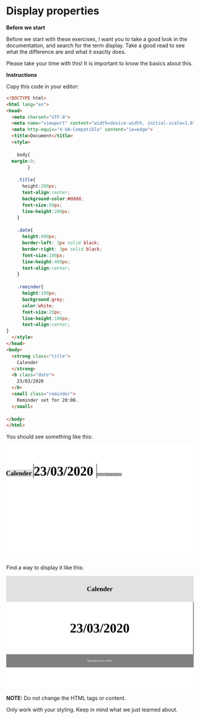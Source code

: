 # Display properties

**Before we start**

Before we start with these exercises, I want you to take a good look in the documentation, and search for the term display.
Take a good read to see what the difference are and what it exactly does.

Please take your time with this! It is important to know the basics about this.

**Instructions**

Copy this code in your editor:

```html
<!DOCTYPE html>
<html lang="en">
<head>
  <meta charset="UTF-8">
  <meta name="viewport" content="width=device-width, initial-scale=1.0">
  <meta http-equiv="X-UA-Compatible" content="ie=edge">
  <title>Document</title>
  <style>

    body{
  margin:0;  
        }

    .title{
      height:200px;
      text-align:center;
      background-color:#dddd;
      font-size:50px;
      line-height:200px;
    }
    
    .date{
      height:400px;
      border-left: 3px solid black;
      border-right: 3px solid black;
      font-size:100px;
      line-height:400px;
      text-align:center;
    }
    
    .reminder{
      height:100px;
      background:grey;
      color:white;
      font-size:20px;
      line-height:100px;
      text-align:center;
}
  </style>
</head>
<body>
  <strong class="title">
    Calender
  </strong>
  <b class="date">
    23/03/2020
  </b>
  <small class="reminder">
    Reminder set for 20:00.  
  </small>

</body>
</html>
```

You should see something like this:

![](resources/images/agendabad.png)

Find a way to display it like this:

![agendagood.png](resources/images/agendagood.png)

**NOTE:** Do not change the HTML tags or content.

Only work with your styling. Keep in mind what we just learned about.
